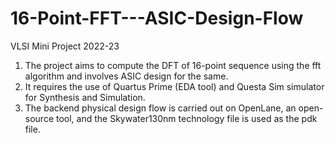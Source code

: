 # 16-Point-FFT---ASIC-Design-Flow
VLSI Mini Project 2022-23
1) The project aims to compute the DFT of 16-point sequence using the fft algorithm and involves ASIC design for the same.
2) It requires the use of Quartus Prime (EDA tool) and Questa Sim simulator for Synthesis and Simulation.
3) The backend physical design flow is carried out on OpenLane, an open-source tool, and the Skywater130nm technology file is used as the pdk file.
